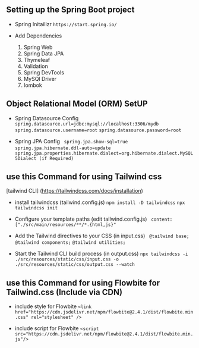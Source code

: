 
## Setting up the Spring Boot project  
- Spring Initailizr 
`https://start.spring.io/`

- Add Dependencies 
    1. Spring Web 
    2. Spring Data JPA
    3. Thymeleaf
    4. Validation
    5. Spring DevTools
    6. MySQl Driver 
    7. lombok

## Object Relational Model (ORM) SetUP

- Spring Datasource Config
` spring.datasource.url=jdbc:mysql://localhost:3306/mydb`
`spring.datasource.username=root`
`spring.datasource.password=root`

- Spring JPA Config
` spring.jpa.show-sql=true`
` spring.jpa.hibernate.ddl-auto=update`
` spring.jpa.properties.hibernate.dialect=org.hibernate.dialect.MySQL5Dialect (if Required)`

## use this Command for using Tailwind css

[tailwind CLI] (https://tailwindcss.com/docs/installation)


- install tailwindcss (tailwind.config.js)
`npm install -D tailwindcss`
`npx tailwindcss init`

- Configure your template paths (edit tailwind.config.js)
` content: ["./src/main/resources/**/*.{html,js}"`

- Add the Tailwind directives to your CSS (in input.css)
` @tailwind base;`
`@tailwind components;`
`@tailwind utilities;`

- Start the Tailwind CLI build process (in output.css)
`npx tailwindcss -i ./src/resources/static/css/input.css -o ./src/resources/static/css/output.css --watch `


## use this Command for using Flowbite for Tailwind.css (Include via CDN)

- include style for Flowbite
`<link href="https://cdn.jsdelivr.net/npm/flowbite@2.4.1/dist/flowbite.min.css" rel="stylesheet" />`

- include script for Flowbite
`<script src="https://cdn.jsdelivr.net/npm/flowbite@2.4.1/dist/flowbite.min.js"/>`




